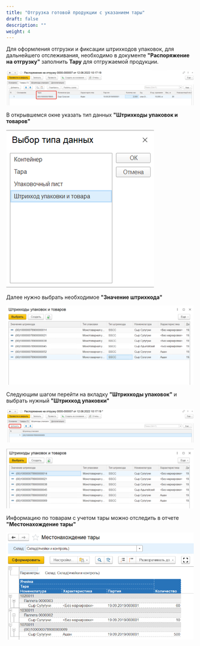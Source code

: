 ```yaml
---
title: "Отгрузка готовой продукции с указанием тары"
draft: false
description: ""
weight: 4
---
```


Для оформления отгрузки и фиксации штрихкодов упаковок, для дальнейшего отслеживания, необходимо в документе **"Распоряжение на отгрузку"** заполнить **Тару** для отгружаемой продукции.

[![1][1]][1]

В открывшемся окне указать тип данных **"Штрихкоды упаковок и товаров"**

[![2][2]][2]

Далее нужно выбрать необходимое **"Значение штрихкода"**

[![3][3]][3]

Следующим шагом перейти на вкладку **"Штрихкоды упаковок"** и выбрать нужный **"Штрихкод упаковки"**

[![4][4]][4]

[![5][5]][5]

Информацию по товарам с учетом тары можно отследить в отчете **"Местонахождение тары"**

[![6][6]][6]

[1]: 1.png
[2]: 2.png
[3]: 3.png
[4]: 4.png
[5]: 5.png
[6]: 6.png
